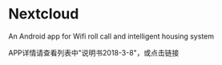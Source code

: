 # Nextcloud
An Android app for Wifi roll call and intelligent housing system 

APP详情请查看列表中"说明书2018-3-8"，或点击链接[]()
